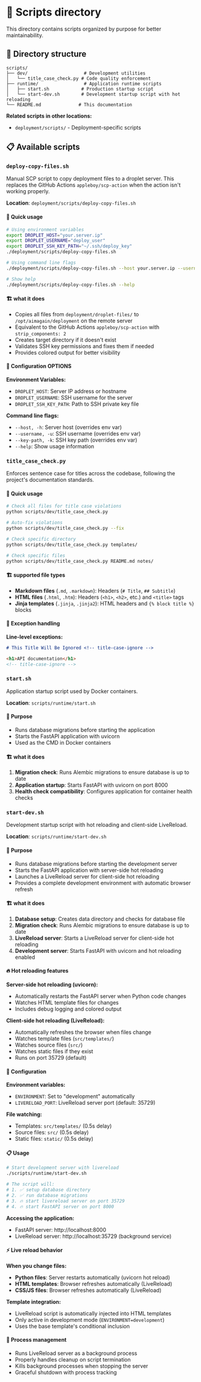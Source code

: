 # 🔧 Scripts directory

This directory contains scripts organized by purpose for better maintainability.

## 📁 Directory structure

```
scripts/
├── dev/                     # Development utilities
│   └── title_case_check.py # Code quality enforcement
├── runtime/                 # Application runtime scripts
│   ├── start.sh            # Production startup script
│   └── start-dev.sh        # Development startup script with hot reloading
└── README.md              # This documentation
```

**Related scripts in other locations:**

- `deployment/scripts/` - Deployment-specific scripts

## 📋 Available scripts

### `deploy-copy-files.sh`

Manual SCP script to copy deployment files to a droplet server. This replaces the GitHub Actions `appleboy/scp-action` when the action isn't working properly.

**Location**: `deployment/scripts/deploy-copy-files.sh`

#### 🎯 **Quick usage**

```bash
# Using environment variables
export DROPLET_HOST="your.server.ip"
export DROPLET_USERNAME="deploy_user"
export DROPLET_SSH_KEY_PATH="~/.ssh/deploy_key"
./deployment/scripts/deploy-copy-files.sh

# Using command line flags
./deployment/scripts/deploy-copy-files.sh --host your.server.ip --username deploy_user --key-path ~/.ssh/deploy_key

# Show help
./deployment/scripts/deploy-copy-files.sh --help
```

#### 🏗️ **what it does**

- Copies all files from `deployment/droplet-files/` to `/opt/aimagain/deployment` on the remote server
- Equivalent to the GitHub Actions `appleboy/scp-action` with `strip_components: 2`
- Creates target directory if it doesn't exist
- Validates SSH key permissions and fixes them if needed
- Provides colored output for better visibility

#### 🔧 **Configuration OPTIONS**

**Environment Variables:**

- `DROPLET_HOST`: Server IP address or hostname
- `DROPLET_USERNAME`: SSH username for the server
- `DROPLET_SSH_KEY_PATH`: Path to SSH private key file

**Command line flags:**

- `--host, -h`: Server host (overrides env var)
- `--username, -u`: SSH username (overrides env var)
- `--key-path, -k`: SSH key path (overrides env var)
- `--help`: Show usage information

### `title_case_check.py`

Enforces sentence case for titles across the codebase, following the project's documentation standards.

#### 🎯 **Quick usage**

```bash
# Check all files for title case violations
python scripts/dev/title_case_check.py

# Auto-fix violations
python scripts/dev/title_case_check.py --fix

# Check specific directory
python scripts/dev/title_case_check.py templates/

# Check specific files
python scripts/dev/title_case_check.py README.md notes/
```

#### 🏗️ **supported file types**

- **Markdown files** (`.md`, `.markdown`): Headers (`# Title`, `## Subtitle`)
- **HTML files** (`.html`, `.htm`): Headers (`<h1>`, `<h2>`, etc.) and `<title>` tags
- **Jinja templates** (`.jinja`, `.jinja2`): HTML headers and `{% block title %}` blocks

#### 📝 **Exception handling**

**Line-level exceptions:**

```markdown
# This Title Will Be Ignored <!-- title-case-ignore -->
```

```html
<h1>API documentation</h1>
<!-- title-case-ignore -->
```

### `start.sh`

Application startup script used by Docker containers.

**Location**: `scripts/runtime/start.sh`

#### 🎯 **Purpose**

- Runs database migrations before starting the application
- Starts the FastAPI application with uvicorn
- Used as the CMD in Docker containers

#### 🏗️ **what it does**

1. **Migration check**: Runs Alembic migrations to ensure database is up to date
2. **Application startup**: Starts FastAPI with uvicorn on port 8000
3. **Health check compatibility**: Configures application for container health checks

### `start-dev.sh`

Development startup script with hot reloading and client-side LiveReload.

**Location**: `scripts/runtime/start-dev.sh`

#### 🎯 **Purpose**

- Runs database migrations before starting the development server
- Starts the FastAPI application with server-side hot reloading
- Launches a LiveReload server for client-side hot reloading
- Provides a complete development environment with automatic browser refresh

#### 🏗️ **what it does**

1. **Database setup**: Creates data directory and checks for database file
2. **Migration check**: Runs Alembic migrations to ensure database is up to date
3. **LiveReload server**: Starts a LiveReload server for client-side hot reloading
4. **Development server**: Starts FastAPI with uvicorn and hot reloading enabled

#### 🔥 **Hot reloading features**

**Server-side hot reloading (uvicorn):**

- Automatically restarts the FastAPI server when Python code changes
- Watches HTML template files for changes
- Includes debug logging and colored output

**Client-side hot reloading (LiveReload):**

- Automatically refreshes the browser when files change
- Watches template files (`src/templates/`)
- Watches source files (`src/`)
- Watches static files if they exist
- Runs on port 35729 (default)

#### 🔧 **Configuration**

**Environment variables:**

- `ENVIRONMENT`: Set to "development" automatically
- `LIVERELOAD_PORT`: LiveReload server port (default: 35729)

**File watching:**

- Templates: `src/templates/` (0.5s delay)
- Source files: `src/` (0.5s delay)
- Static files: `static/` (0.5s delay)

#### 📋 **Usage**

```bash
# Start development server with livereload
./scripts/runtime/start-dev.sh

# The script will:
# 1. ✅ setup database directory
# 2. ✅ run database migrations
# 3. 🔥 start livereload server on port 35729
# 4. 🔥 start FastAPI server on port 8000
```

**Accessing the application:**

- FastAPI server: http://localhost:8000
- LiveReload server: http://localhost:35729 (background service)

#### ⚡ **Live reload behavior**

**When you change files:**

- **Python files**: Server restarts automatically (uvicorn hot reload)
- **HTML templates**: Browser refreshes automatically (LiveReload)
- **CSS/JS files**: Browser refreshes automatically (LiveReload)

**Template integration:**

- LiveReload script is automatically injected into HTML templates
- Only active in development mode (`ENVIRONMENT=development`)
- Uses the base template's conditional inclusion

#### 🔄 **Process management**

- Runs LiveReload server as a background process
- Properly handles cleanup on script termination
- Kills background processes when stopping the server
- Graceful shutdown with process tracking
